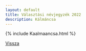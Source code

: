 ```yaml
---
layout: default
title: Választási névjegyzék 2022
description: Kálmáncsa
---
```


{% include Kaalmaancsa.html %}

[Vissza](./)